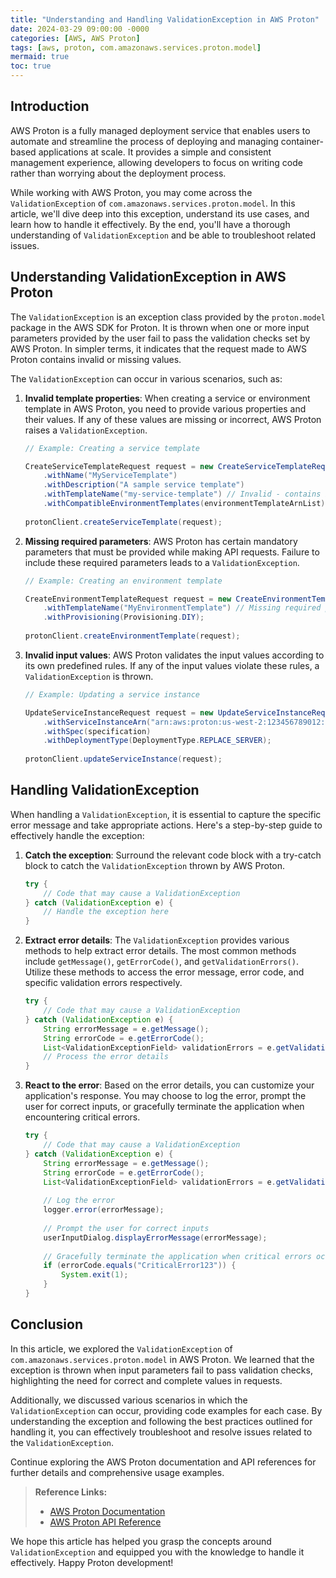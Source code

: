 ```yaml
---
title: "Understanding and Handling ValidationException in AWS Proton"
date: 2024-03-29 09:00:00 -0000
categories: [AWS, AWS Proton]
tags: [aws, proton, com.amazonaws.services.proton.model]
mermaid: true
toc: true
---
```



## Introduction

AWS Proton is a fully managed deployment service that enables users to automate and streamline the process of deploying and managing container-based applications at scale. It provides a simple and consistent management experience, allowing developers to focus on writing code rather than worrying about the deployment process.

While working with AWS Proton, you may come across the `ValidationException` of `com.amazonaws.services.proton.model`. In this article, we'll dive deep into this exception, understand its use cases, and learn how to handle it effectively. By the end, you'll have a thorough understanding of `ValidationException` and be able to troubleshoot related issues.

## Understanding ValidationException in AWS Proton

The `ValidationException` is an exception class provided by the `proton.model` package in the AWS SDK for Proton. It is thrown when one or more input parameters provided by the user fail to pass the validation checks set by AWS Proton. In simpler terms, it indicates that the request made to AWS Proton contains invalid or missing values.

The `ValidationException` can occur in various scenarios, such as:

1. **Invalid template properties**: When creating a service or environment template in AWS Proton, you need to provide various properties and their values. If any of these values are missing or incorrect, AWS Proton raises a `ValidationException`.

   ```java
   // Example: Creating a service template
   
   CreateServiceTemplateRequest request = new CreateServiceTemplateRequest()
       .withName("MyServiceTemplate")
       .withDescription("A sample service template")
       .withTemplateName("my-service-template") // Invalid - contains invalid characters
       .withCompatibleEnvironmentTemplates(environmentTemplateArnList);
       
   protonClient.createServiceTemplate(request);
   ```

2. **Missing required parameters**: AWS Proton has certain mandatory parameters that must be provided while making API requests. Failure to include these required parameters leads to a `ValidationException`.

   ```java
   // Example: Creating an environment template
   
   CreateEnvironmentTemplateRequest request = new CreateEnvironmentTemplateRequest()
       .withTemplateName("MyEnvironmentTemplate") // Missing required property - description
       .withProvisioning(Provisioning.DIY);
       
   protonClient.createEnvironmentTemplate(request);
   ```

3. **Invalid input values**: AWS Proton validates the input values according to its own predefined rules. If any of the input values violate these rules, a `ValidationException` is thrown.

   ```java
   // Example: Updating a service instance
   
   UpdateServiceInstanceRequest request = new UpdateServiceInstanceRequest()
       .withServiceInstanceArn("arn:aws:proton:us-west-2:123456789012:service-instance/MY_SERVICE_INSTANCE_ARN") // Invalid ARN format
       .withSpec(specification)
       .withDeploymentType(DeploymentType.REPLACE_SERVER);
       
   protonClient.updateServiceInstance(request);
   ```

## Handling ValidationException

When handling a `ValidationException`, it is essential to capture the specific error message and take appropriate actions. Here's a step-by-step guide to effectively handle the exception:

1. **Catch the exception**: Surround the relevant code block with a try-catch block to catch the `ValidationException` thrown by AWS Proton.

   ```java
   try {
       // Code that may cause a ValidationException
   } catch (ValidationException e) {
       // Handle the exception here
   }
   ```

2. **Extract error details**: The `ValidationException` provides various methods to help extract error details. The most common methods include `getMessage()`, `getErrorCode()`, and `getValidationErrors()`. Utilize these methods to access the error message, error code, and specific validation errors respectively.

   ```java
   try {
       // Code that may cause a ValidationException
   } catch (ValidationException e) {
       String errorMessage = e.getMessage();
       String errorCode = e.getErrorCode();
       List<ValidationExceptionField> validationErrors = e.getValidationErrors();
       // Process the error details
   }
   ```

3. **React to the error**: Based on the error details, you can customize your application's response. You may choose to log the error, prompt the user for correct inputs, or gracefully terminate the application when encountering critical errors.

   ```java
   try {
       // Code that may cause a ValidationException
   } catch (ValidationException e) {
       String errorMessage = e.getMessage();
       String errorCode = e.getErrorCode();
       List<ValidationExceptionField> validationErrors = e.getValidationErrors();
       
       // Log the error
       logger.error(errorMessage);
       
       // Prompt the user for correct inputs
       userInputDialog.displayErrorMessage(errorMessage);
       
       // Gracefully terminate the application when critical errors occur
       if (errorCode.equals("CriticalError123")) {
           System.exit(1);
       }
   }
   ```

## Conclusion

In this article, we explored the `ValidationException` of `com.amazonaws.services.proton.model` in AWS Proton. We learned that the exception is thrown when input parameters fail to pass validation checks, highlighting the need for correct and complete values in requests.

Additionally, we discussed various scenarios in which the `ValidationException` can occur, providing code examples for each case. By understanding the exception and following the best practices outlined for handling it, you can effectively troubleshoot and resolve issues related to the `ValidationException`.

Continue exploring the AWS Proton documentation and API references for further details and comprehensive usage examples.

> **Reference Links:**
>
> - [AWS Proton Documentation](https://docs.aws.amazon.com/proton/)
> - [AWS Proton API Reference](https://docs.aws.amazon.com/AWSJavaSDK/latest/javadoc/com/amazonaws/services/proton/package-summary.html)

We hope this article has helped you grasp the concepts around `ValidationException` and equipped you with the knowledge to handle it effectively. Happy Proton development!
